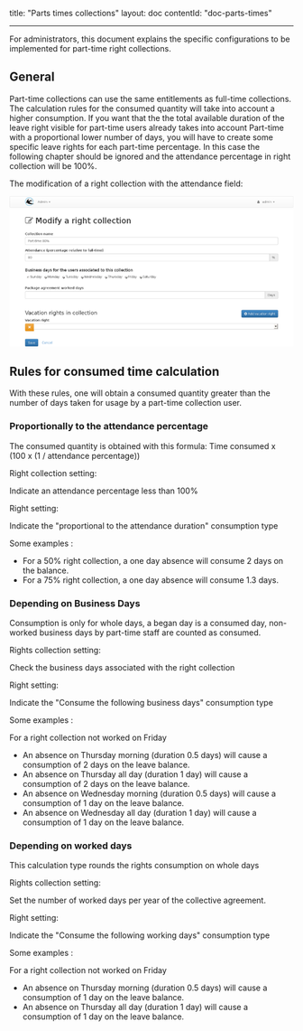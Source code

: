 title: "Parts times collections"
layout: doc
contentId: "doc-parts-times"

---


For administrators, this document explains the specific configurations to be implemented for part-time right collections.

<!-- more -->


## General

Part-time collections can use the same entitlements as full-time collections. The calculation rules for the consumed quantity  will take into account a higher consumption. If you want that the the total available duration of the leave right visible for part-time users already takes into account Part-time with a proportional lower number of days, you will have to create some specific leave rights for each part-time percentage. In this case the following chapter should be ignored and the attendance 
percentage in right collection will be 100%.

The modification of a right collection with the attendance field:

![Rights collection settings](images/collection-parttime-edit.png)


## Rules for consumed time calculation

With these rules, one will obtain a consumed quantity greater than the number of days taken for usage by a part-time collection user.

### Proportionally to the attendance percentage

The consumed quantity is obtained with this formula:
Time consumed x (100 x (1 / attendance percentage))


Right collection setting:

Indicate an attendance percentage less than 100%

Right setting:

Indicate the "proportional to the attendance duration" consumption type 

Some examples :

* For a 50% right collection, a one day absence will consume 2 days on the balance.
* For a 75% right collection, a one day absence will consume 1.3 days.


### Depending on Business Days

Consumption is only for whole days, a began day is a consumed day, non-worked business days by part-time staff are counted as consumed.

Rights collection setting:

Check the business days associated with the right collection

Right setting:

Indicate the "Consume the following business days" consumption type 

Some examples :

For a right collection not worked on Friday

* An absence on Thursday morning (duration 0.5 days) will cause a consumption of 2 days on the leave balance.
* An absence on Thursday all day (duration 1 day) will cause a consumption of 2 days on the leave balance.
* An absence on Wednesday morning (duration 0.5 days) will cause a consumption of 1 day on the leave balance.
* An absence on Wednesday all day (duration 1 day) will cause a consumption of 1 day on the leave balance.


### Depending on worked days 

This calculation type rounds the rights consumption on whole days

Rights collection setting:

Set the number of worked days per year of the collective agreement.

Right setting:

Indicate the "Consume the following working days" consumption type 

Some examples :

For a right collection not worked on Friday

* An absence on Thursday morning (duration 0.5 days) will cause a consumption of 1 day on the leave balance.
* An absence on Thursday all day (duration 1 day) will cause a consumption of 1 day on the leave balance.

